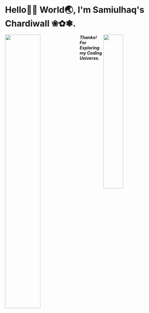 # Hello👋🏼 World🌏,  I'm Samiulhaq's Chardiwall ❀✿❃.

<picture>
  <source 
    srcset="https://github-readme-stats.vercel.app/api?username=chardiwall&show_icons=true&theme=graywhite"
    media="(prefers-color-scheme: dark)"
  />
  <source
    srcset="https://github-readme-stats.vercel.app/api?username=chardiwall&show_icons=true&theme=onedark"
    media="(prefers-color-scheme: light), (prefers-color-scheme: no-preference)"
  />
  <img align = "left" width = "48%" src="https://github-readme-stats.vercel.app/api?username=chardiwall&show_icons=true" />
</picture>

<img align = "right" width = "36%" src="https://github-readme-stats.vercel.app/api/top-langs/?username=chardiwall&layout=compact" />


##### Thanks! For Exploring my Coding Universe.

